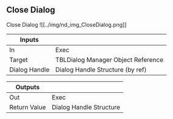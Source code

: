 ## Close Dialog
Close Dialog
![[../img/nd_img_CloseDialog.png]]

|Inputs||
|--|--|
| In | Exec |
| Target | TBLDialog Manager Object Reference |
| Dialog Handle | Dialog Handle Structure (by ref) |

|Outputs||
|--|--|
| Out | Exec |
| Return Value | Dialog Handle Structure |
